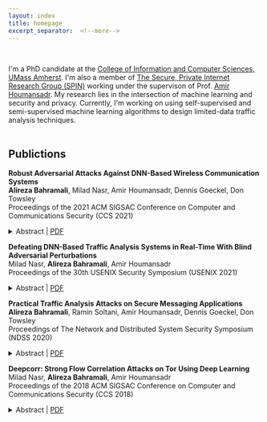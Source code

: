 ```yaml
---
layout: index
title: homepage
excerpt_separator:  <!--more-->
---
```


<style>

table {
  margin-bottom: 1rem;
  width: 100%;
  font-size: 85%;
  border: 0px solid $border-color;
  border-collapse: collapse;
}

td,
th {
  padding: 1rem .25rem;
  border: 0px solid $border-color;
}

th {
  text-align: left;
}

tbody tr:nth-child(odd) td,
tbody tr:nth-child(odd) th {
  background-color: transparent;
}

paper {
 color: #;
 font-weight:bold;
}

</style>

<br>

<!--<img align="left" width=150px src="/images/me.JPG"> -->

I'm a PhD candidate at the [College of Information and Computer Sciences, UMass Amherst](https://www.cics.umass.edu/). I'm also a member of [The Secure, Private Internet Research Group (SPIN)](https://people.cs.umass.edu/~amir/Research.html) working under the supervison of Prof. [Amir Houmansadr](https://people.cs.umass.edu/~amir/index.php). My research lies in the intersection of machine learning and security and privacy. Currently, I'm working on using self-supervised and semi-supervised machine learning algorithms to design limited-data traffic analysis techniques.
<br><br>

## Publictions

<p>
<paper>Robust Adversarial Attacks Against DNN-Based Wireless Communication Systems</paper>
<br>
<b>Alireza Bahramali</b>, Milad Nasr, Amir Houmansadr, Dennis Goeckel, Don Towsley
<br>
Proceedings of the 2021 ACM SIGSAC Conference on Computer and Communications Security (CCS 2021)
<details>
    <summary>Abstract | <a href='https://dl.acm.org/doi/pdf/10.1145/3460120.3484777'>PDF</a>
        </summary>
    <p class='message'>
    There is significant enthusiasm for the employment of Deep Neural Networks (DNNs)
    for important tasks in major wireless communication systems:  channel estimation and decoding in orthogonal frequency division multiplexing (OFDM) systems, end-to-end autoencoder system design, radio signal classification, and signal authentication.
    Unfortunately, DNNs can be susceptible to adversarial examples, potentially making such wireless systems fragile and vulnerable to attack.
    In this work, by designing robust adversarial examples that meet key criteria, we perform a comprehensive study of the threats facing DNN-based wireless systems.
    We model the problem of adversarial wireless perturbations as an optimization problem that incorporates domain constraints specific to different wireless systems. This allows us to generate wireless adversarial perturbations that can be applied to wireless signals  on-the-fly (i.e., with no need to know the target signals a priori),are undetectable from natural wireless noise, and are robust against removal.
    We show that even in the presence of significant defense mechanisms
    deployed by the communicating parties, our attack performs significantly
    better compared to existing attacks against DNN-based wireless systems.
    In particular, the results demonstrate that even when employing well-considered
    defenses, DNN-based wireless communication systems are vulnerable to adversarial
    attacks and call into question the employment of DNNs for a number of tasks in robust wireless communication.
    </p>
</details>
</p>

<p>
<paper>Defeating DNN-Based Traffic Analysis Systems in Real-Time With Blind Adversarial Perturbations</paper>
<br>
Milad Nasr, <b>Alireza Bahramali</b>, Amir Houmansadr
<br>
Proceedings of the 30th USENIX Security Symposium (USENIX 2021)
<details>
    <summary>Abstract | <a href='https://www.usenix.org/system/files/sec21-nasr.pdf'>PDF</a>
        </summary>
    <p class='message'>
        Deep neural networks (DNNs) are commonly used for various traffic analysis problems, such as website fingerprinting and flow correlation, as they outperform traditional (e.g., statistical) techniques by large margins. However, deep neural networks are known to be vulnerable to adversarial examples: adversarial inputs to the model that get labeled incorrectly by the model due to small adversarial perturbations. In this paper, for the first time, we show that an adversary can defeat DNN-based traffic analysis techniques by applying adversarial perturbations on the patterns of live network traffic.
        Applying adversarial perturbations (examples) on traffic analysis classifiers faces two major challenges. First, the perturbing party (i.e., the adversary) should be able to apply the adversarial network perturbations on live traffic, with no need to buffering traffic or having some prior knowledge about upcoming network packets. We design a systematic approach to create adversarial perturbations that are independent of their target network connections, and therefore can be applied in real-time on live traffic. We therefore call such adversarial perturbations blind.
        Second, unlike image classification applications, perturbing traffic features is not straight-forward as this needs to be done while preserving the correctness of dependent traffic features. We address this challenge by introducing remapping functions that we use to enforce different network constraints while creating blind adversarial perturbations.
        Our blind adversarial perturbations algorithm is generic and can be applied on various types of traffic classifiers. We demonstrate this by implementing a Tor pluggable transport that applies adversarial perturbations on live Tor connections to defeat DNN-based website fingerprinting and flow correlation techniques, the two most-studied types of traffic analysis. We show that our blind adversarial perturbations are even transferable between different models and architectures, so they can be applied by blackbox adversaries. Finally, we show that existing countermeasures perform poorly against blind adversarial perturbations, therefore, we introduce a tailored countermeasure.
    </p>
</details>
</p>

<p>
<paper>Practical Traffic Analysis Attacks on Secure Messaging Applications</paper>
<br>
<b>Alireza Bahramali</b>, Ramin Soltani, Amir Houmansadr, Dennis Goeckel, Don Towsley
<br>
Proceedings of The Network and Distributed System Security Symposium (NDSS 2020)
<details>
    <summary>Abstract | <a href='https://www.ndss-symposium.org/wp-content/uploads/2020/02/24347-paper.pdf'>PDF</a>
        </summary>
    <p class='message'>
        Instant Messaging (IM) applications like Telegram, Signal, and WhatsApp have become extremely popular in recent years. Unfortunately, such IM services have been the target of continuous governmental surveillance and censorship, as these services are home to public and private communication channels on socially and politically sensitive topics. To protect their clients, popular IM services deploy state-of-the-art encryption mechanisms. In this paper, we show that despite the use of advanced encryption, popular IM applications leak sensitive information about their clients to adversaries who merely monitor their encrypted IM traffic, with no need for leveraging any software vulnerabilities of IM applications. Specifically, we devise traffic analysis attacks that enable an adversary to identify administrators as well as members of target IM channels (e.g., forums) with high accuracies. We believe that our study demonstrates a significant, real-world threat to the users of such services given the increasing attempts by oppressive governments at cracking down controversial IM channels.
        We demonstrate the practicality of our traffic analysis attacks through extensive experiments on real-world IM communications. We show that standard countermeasure techniques such as adding cover traffic can degrade the effectiveness of the attacks we introduce in this paper. We hope that our study urges IM providers to integrate effective traffic obfuscation countermeasures into their software. In the meantime, we have designed and deployed an open-source, publicly available countermeasure system, called IMProxy, that can be used by IM clients with no need for any support from IM providers. We have demonstrated the effectiveness of IMProxy through experiments.
    </p>
</details>
</p>

<p>
<paper>Deepcorr: Strong Flow Correlation Attacks on Tor Using Deep Learning</paper>
<br>
Milad Nasr, <b>Alireza Bahramali</b>, Amir Houmansadr
<br>
Proceedings of the 2018 ACM SIGSAC Conference on Computer and Communications Security (CCS 2018)
<details>
    <summary>Abstract | <a href='https://dl.acm.org/doi/pdf/10.1145/3243734.3243824'>PDF</a>
        </summary>
    <p class='message'>
        Flow correlation is the core technique used in a multitude of deanonymization attacks on Tor. Despite the importance of flow correlation attacks on Tor, existing flow correlation techniques are considered to be ineffective and unreliable in linking Tor flows when applied at a large scale, i.e., they impose high rates of false positive error rates or require impractically long flow observations to be able to make reliable correlations. In this paper, we show that, unfortunately, flow correlation attacks can be conducted on Tor traffic with drastically higher accuracies than before by leveraging emerging learning mechanisms. We particularly design a system, called DeepCorr, that outperforms the state-of-the-art by significant margins in correlating Tor connections. DeepCorr leverages an advanced deep learning architecture to learn a flow correlation function tailored to Tor's complex network- this is in contrast to previous works' use of generic statistical correlation metrics to correlate Tor flows. We show that with moderate learning, DeepCorr can correlate Tor connections (and therefore break its anonymity) with accuracies significantly higher than existing algorithms, and using substantially shorter lengths of flow observations. For instance, by collecting only about 900 packets of each target Tor flow (roughly 900KB of Tor data), DeepCorr provides a flow correlation accuracy of 96% compared to 4% by the state-of-the-art system of RAPTOR using the same exact setting. We hope that our work demonstrates the escalating threat of flow correlation attacks on Tor given recent advances in learning algorithms, calling for the timely deployment of effective countermeasures by the Tor community.
    </p>
</details>
</p>


